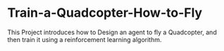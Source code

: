 # Train-a-Quadcopter-How-to-Fly
This Project introduces how to Design an agent to fly a Quadcopter, and then train it using a reinforcement learning algorithm.
